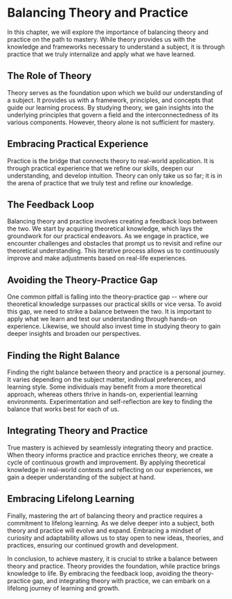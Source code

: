 Balancing Theory and Practice
========================================

In this chapter, we will explore the importance of balancing theory and practice on the path to mastery. While theory provides us with the knowledge and frameworks necessary to understand a subject, it is through practice that we truly internalize and apply what we have learned.

The Role of Theory
------------------

Theory serves as the foundation upon which we build our understanding of a subject. It provides us with a framework, principles, and concepts that guide our learning process. By studying theory, we gain insights into the underlying principles that govern a field and the interconnectedness of its various components. However, theory alone is not sufficient for mastery.

Embracing Practical Experience
------------------------------

Practice is the bridge that connects theory to real-world application. It is through practical experience that we refine our skills, deepen our understanding, and develop intuition. Theory can only take us so far; it is in the arena of practice that we truly test and refine our knowledge.

The Feedback Loop
-----------------

Balancing theory and practice involves creating a feedback loop between the two. We start by acquiring theoretical knowledge, which lays the groundwork for our practical endeavors. As we engage in practice, we encounter challenges and obstacles that prompt us to revisit and refine our theoretical understanding. This iterative process allows us to continuously improve and make adjustments based on real-life experiences.

Avoiding the Theory-Practice Gap
--------------------------------

One common pitfall is falling into the theory-practice gap -- where our theoretical knowledge surpasses our practical skills or vice versa. To avoid this gap, we need to strike a balance between the two. It is important to apply what we learn and test our understanding through hands-on experience. Likewise, we should also invest time in studying theory to gain deeper insights and broaden our perspectives.

Finding the Right Balance
-------------------------

Finding the right balance between theory and practice is a personal journey. It varies depending on the subject matter, individual preferences, and learning style. Some individuals may benefit from a more theoretical approach, whereas others thrive in hands-on, experiential learning environments. Experimentation and self-reflection are key to finding the balance that works best for each of us.

Integrating Theory and Practice
-------------------------------

True mastery is achieved by seamlessly integrating theory and practice. When theory informs practice and practice enriches theory, we create a cycle of continuous growth and improvement. By applying theoretical knowledge in real-world contexts and reflecting on our experiences, we gain a deeper understanding of the subject at hand.

Embracing Lifelong Learning
---------------------------

Finally, mastering the art of balancing theory and practice requires a commitment to lifelong learning. As we delve deeper into a subject, both theory and practice will evolve and expand. Embracing a mindset of curiosity and adaptability allows us to stay open to new ideas, theories, and practices, ensuring our continued growth and development.

In conclusion, to achieve mastery, it is crucial to strike a balance between theory and practice. Theory provides the foundation, while practice brings knowledge to life. By embracing the feedback loop, avoiding the theory-practice gap, and integrating theory with practice, we can embark on a lifelong journey of learning and growth.
